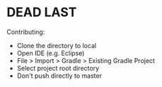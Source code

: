 # DEAD LAST

Contributing:
- Clone the directory to local
- Open IDE (e.g. Eclipse)
- File > Import > Gradle > Existing Gradle Project
- Select project root directory
- Don't push directly to master
